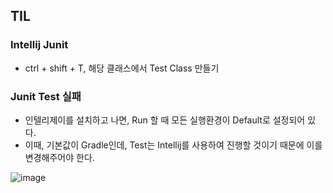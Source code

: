 
## TIL

### Intellij Junit
- ctrl + shift + T, 해당 클래스에서 Test Class 만들기

### Junit Test 실패
- 인텔리제이를 설치하고 나면, Run 할 때 모든 실행환경이 Default로 설정되어 있다.
- 이때, 기본값이 Gradle인데, Test는 Intellij를 사용하여 진행할 것이기 때문에 이를 변경해주어야 한다. 

![image](https://user-images.githubusercontent.com/24373728/176902125-a4fec623-5fe1-461e-8b59-3a7f9b2a70a8.png)
